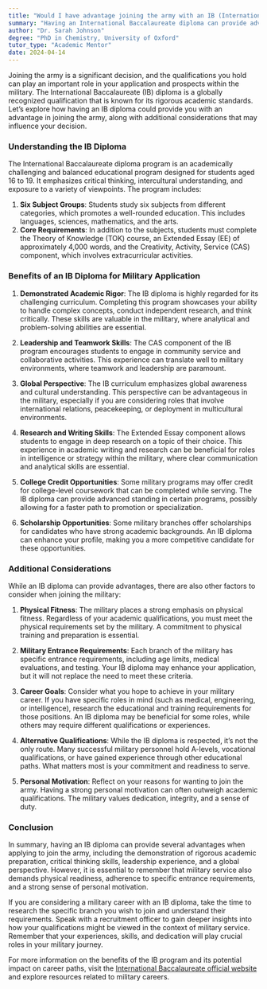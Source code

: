 ```yaml
---
title: "Would I have advantage joining the army with an IB (International Baccalaureate) diploma?"
summary: "Having an International Baccalaureate diploma can provide advantages when joining the army, enhancing your application and prospects in the military."
author: "Dr. Sarah Johnson"
degree: "PhD in Chemistry, University of Oxford"
tutor_type: "Academic Mentor"
date: 2024-04-14
---
```


Joining the army is a significant decision, and the qualifications you hold can play an important role in your application and prospects within the military. The International Baccalaureate (IB) diploma is a globally recognized qualification that is known for its rigorous academic standards. Let’s explore how having an IB diploma could provide you with an advantage in joining the army, along with additional considerations that may influence your decision.

### Understanding the IB Diploma

The International Baccalaureate diploma program is an academically challenging and balanced educational program designed for students aged 16 to 19. It emphasizes critical thinking, intercultural understanding, and exposure to a variety of viewpoints. The program includes:

1. **Six Subject Groups**: Students study six subjects from different categories, which promotes a well-rounded education. This includes languages, sciences, mathematics, and the arts.
2. **Core Requirements**: In addition to the subjects, students must complete the Theory of Knowledge (TOK) course, an Extended Essay (EE) of approximately 4,000 words, and the Creativity, Activity, Service (CAS) component, which involves extracurricular activities.

### Benefits of an IB Diploma for Military Application

1. **Demonstrated Academic Rigor**: The IB diploma is highly regarded for its challenging curriculum. Completing this program showcases your ability to handle complex concepts, conduct independent research, and think critically. These skills are valuable in the military, where analytical and problem-solving abilities are essential.

2. **Leadership and Teamwork Skills**: The CAS component of the IB program encourages students to engage in community service and collaborative activities. This experience can translate well to military environments, where teamwork and leadership are paramount.

3. **Global Perspective**: The IB curriculum emphasizes global awareness and cultural understanding. This perspective can be advantageous in the military, especially if you are considering roles that involve international relations, peacekeeping, or deployment in multicultural environments.

4. **Research and Writing Skills**: The Extended Essay component allows students to engage in deep research on a topic of their choice. This experience in academic writing and research can be beneficial for roles in intelligence or strategy within the military, where clear communication and analytical skills are essential.

5. **College Credit Opportunities**: Some military programs may offer credit for college-level coursework that can be completed while serving. The IB diploma can provide advanced standing in certain programs, possibly allowing for a faster path to promotion or specialization.

6. **Scholarship Opportunities**: Some military branches offer scholarships for candidates who have strong academic backgrounds. An IB diploma can enhance your profile, making you a more competitive candidate for these opportunities.

### Additional Considerations

While an IB diploma can provide advantages, there are also other factors to consider when joining the military:

1. **Physical Fitness**: The military places a strong emphasis on physical fitness. Regardless of your academic qualifications, you must meet the physical requirements set by the military. A commitment to physical training and preparation is essential.

2. **Military Entrance Requirements**: Each branch of the military has specific entrance requirements, including age limits, medical evaluations, and testing. Your IB diploma may enhance your application, but it will not replace the need to meet these criteria.

3. **Career Goals**: Consider what you hope to achieve in your military career. If you have specific roles in mind (such as medical, engineering, or intelligence), research the educational and training requirements for those positions. An IB diploma may be beneficial for some roles, while others may require different qualifications or experiences.

4. **Alternative Qualifications**: While the IB diploma is respected, it’s not the only route. Many successful military personnel hold A-levels, vocational qualifications, or have gained experience through other educational paths. What matters most is your commitment and readiness to serve.

5. **Personal Motivation**: Reflect on your reasons for wanting to join the army. Having a strong personal motivation can often outweigh academic qualifications. The military values dedication, integrity, and a sense of duty.

### Conclusion

In summary, having an IB diploma can provide several advantages when applying to join the army, including the demonstration of rigorous academic preparation, critical thinking skills, leadership experience, and a global perspective. However, it is essential to remember that military service also demands physical readiness, adherence to specific entrance requirements, and a strong sense of personal motivation. 

If you are considering a military career with an IB diploma, take the time to research the specific branch you wish to join and understand their requirements. Speak with a recruitment officer to gain deeper insights into how your qualifications might be viewed in the context of military service. Remember that your experiences, skills, and dedication will play crucial roles in your military journey. 

For more information on the benefits of the IB program and its potential impact on career paths, visit the [International Baccalaureate official website](https://www.ibo.org/benefits/) and explore resources related to military careers.
    